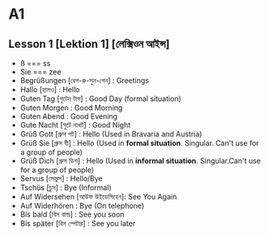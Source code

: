 # A1

## Lesson 1 [Lektion 1] [লেক্সিওন আইন্স]
   - ß === ss
   - Sie === zee
   - Begrüßungen [বেগ-রু-সুন-গেন] : Greetings
   - Hallo [হালও] : Hello
   - Guten Tag [গুটেন টাগ] : Good Day (formal situation)
   - Guten Morgen : Good Morning
   - Guten Abend : Good Evening
   - Gute Nacht [গুটে নাখট] : Good Night
   - Grüß Gott [গ্রুস গট] : Hello (Used in Bravaria and Austria)
   - Grüß Sie [গ্রুস যী] : Hello (Used in **formal situation**. Singular. Can't use for a group of people)     
   - Grüß Dich [গ্রুস ডিশ] : Hello (Used in **informal situation**. Singular.Can't use for a group of people)
   - Servus [সেভুস] : Hello/Bye 
   - Tschüs [চুস] : Bye (Informal)
   - Auf Widersehen [আউফ উইডেসিহেন]: See You Again
   - Auf Widerhören : Bye (On telephone)
   - Bis bald [বিস বাল্ড] : See you soon
   - Bis später [বিস শ্পেটার] : See you later
